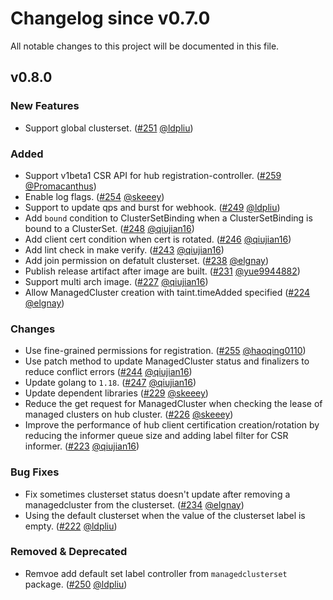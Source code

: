 # Changelog since v0.7.0
All notable changes to this project will be documented in this file.

## v0.8.0

### New Features 
* Support global clusterset. ([#251](https://github.com/open-cluster-management-io/registration/pull/251) [@ldpliu](https://github.com/ldpliu))

### Added
* Support v1beta1 CSR API for hub registration-controller. ([#259](https://github.com/open-cluster-management-io/registration/pull/259) [@Promacanthus](https://github.com/Promacanthus))
* Enable log flags. ([#254](https://github.com/open-cluster-management-io/registration/pull/254) [@skeeey](https://github.com/skeeey))
* Support to update qps and burst for webhook. ([#249](https://github.com/open-cluster-management-io/registration/pull/249) [@ldpliu](https://github.com/ldpliu))
* Add `bound` condition to ClusterSetBinding when a ClusterSetBinding is bound to a ClusterSet. ([#248](https://github.com/open-cluster-management-io/registration/pull/248) [@qiujian16](https://github.com/qiujian16))
* Add client cert condition when cert is rotated. ([#246](https://github.com/open-cluster-management-io/registration/pull/246) [@qiujian16](https://github.com/qiujian16))
* Add lint check in make verify. ([#243](https://github.com/open-cluster-management-io/registration/pull/243) [@qiujian16](https://github.com/qiujian16))
* Add join permission on defatult clusterset. ([#238](https://github.com/open-cluster-management-io/registration/pull/238) [@elgnay](https://github.com/elgnay))
* Publish release artifact after image are built. ([#231](https://github.com/open-cluster-management-io/registration/pull/231) [@yue9944882](https://github.com/yue9944882))
* Support multi arch image. ([#227](https://github.com/open-cluster-management-io/registration/pull/227) [@qiujian16](https://github.com/qiujian16))
* Allow ManagedCluster creation with taint.timeAdded specified ([#224](https://github.com/open-cluster-management-io/registration/pull/224) [@elgnay](https://github.com/elgnay))

### Changes
* Use fine-grained permissions for registration. ([#255](https://github.com/open-cluster-management-io/registration/pull/255) [@haoqing0110](https://github.com/haoqing0110))
* Use patch method to update ManagedCluster status and finalizers to reduce conflict errors ([#244](https://github.com/open-cluster-management-io/registration/pull/244) [@qiujian16](https://github.com/qiujian16))
* Update golang to `1.18`. ([#247](https://github.com/open-cluster-management-io/registration/pull/247) [@qiujian16](https://github.com/qiujian16))
* Update dependent libraries ([#229](https://github.com/open-cluster-management-io/registration/pull/229) [@skeeey](https://github.com/skeeey))
* Reduce the get request for ManagedCluster when checking the lease of managed clusters on hub cluster. ([#226](https://github.com/open-cluster-management-io/registration/pull/226) [@skeeey](https://github.com/skeeey))
* Improve the performance of hub client certification creation/rotation by reducing the informer queue size and adding label filter for CSR informer. ([#223](https://github.com/open-cluster-management-io/registration/pull/223) [@qiujian16](https://github.com/qiujian16))


### Bug Fixes
* Fix sometimes clusterset status doesn't update after removing a managedcluster from the clusterset. ([#234](https://github.com/open-cluster-management-io/registration/pull/234) [@elgnay](https://github.com/elgnay))
* Using the default clusterset when the value of the clusterset label is empty. ([#222](https://github.com/open-cluster-management-io/registration/pull/222) [@ldpliu](https://github.com/ldpliu))


### Removed & Deprecated
* Remvoe add default set label controller from `managedclusterset` package. ([#250](https://github.com/open-cluster-management-io/registration/pull/250) [@ldpliu](https://github.com/ldpliu))
